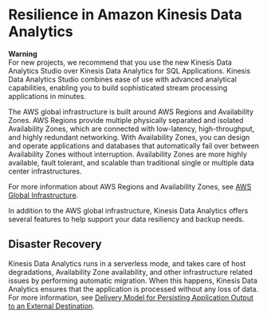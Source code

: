 # Resilience in Amazon Kinesis Data Analytics<a name="disaster-recovery-resiliency"></a>

**Warning**  
For new projects, we recommend that you use the new Kinesis Data Analytics Studio over Kinesis Data Analytics for SQL Applications\. Kinesis Data Analytics Studio combines ease of use with advanced analytical capabilities, enabling you to build sophisticated stream processing applications in minutes\.

The AWS global infrastructure is built around AWS Regions and Availability Zones\. AWS Regions provide multiple physically separated and isolated Availability Zones, which are connected with low\-latency, high\-throughput, and highly redundant networking\. With Availability Zones, you can design and operate applications and databases that automatically fail over between Availability Zones without interruption\. Availability Zones are more highly available, fault tolerant, and scalable than traditional single or multiple data center infrastructures\. 

For more information about AWS Regions and Availability Zones, see [AWS Global Infrastructure](https://aws.amazon.com/about-aws/global-infrastructure/)\.

In addition to the AWS global infrastructure, Kinesis Data Analytics offers several features to help support your data resiliency and backup needs\.

## Disaster Recovery<a name="disaster-recovery"></a>

Kinesis Data Analytics runs in a serverless mode, and takes care of host degradations, Availability Zone availability, and other infrastructure related issues by performing automatic migration\. When this happens, Kinesis Data Analytics ensures that the application is processed without any loss of data\. For more information, see [Delivery Model for Persisting Application Output to an External Destination](failover-checkpoint.md)\.